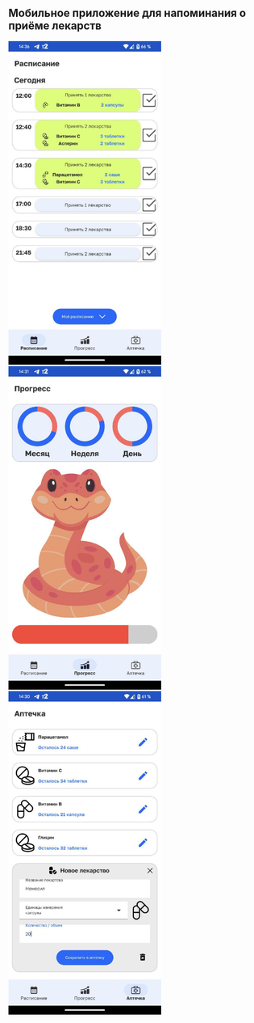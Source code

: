 ## Мобильное приложение для напоминания о приёме лекарств
<img src="https://github.com/NIKDIRF/PillReminder/blob/protections/pills_schedule.jpg" width="303" height="640">  <img src="https://github.com/NIKDIRF/PillReminder/blob/protections/pills_progress.jpg" width="303" height="640"> <img src="https://github.com/NIKDIRF/PillReminder/blob/protections/pills_med.jpg" width="303" height="640">
